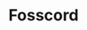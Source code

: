---
codehost: https://github.com/https://github.com/fosscord/fosscord
instagram: https://instagram.com/fosscord
logohandle: fosscord
sort: fosscord
title: Fosscord
twitter: https://x.com/fosscord_
website: https://fosscord.com/
---